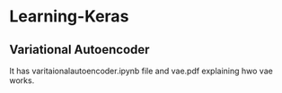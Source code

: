 # Learning-Keras

## Variational Autoencoder<br>
It has varitaionalautoencoder.ipynb file and vae.pdf explaining hwo vae works.
